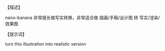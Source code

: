 【描述】

nano-banana 非常擅长做写实转换，非常适合做 插画/手稿/设计图 转 写实/渲染/效果图

【提示词】

turn this illustration into realistic version